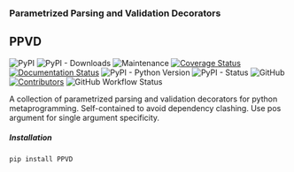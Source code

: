 ### Parametrized Parsing and Validation Decorators 
## PPVD       
<!-- Line 1 Badges... PyPi, Downloads, Maintained, Coverage, Documentation -->
<!-- Line 2 Badges... Python Versions, PyPi Status, License, Contributors-->
![PyPI](https://img.shields.io/pypi/v/PPVD)
![PyPI - Downloads](https://img.shields.io/pypi/dm/PPVD)
![Maintenance](https://img.shields.io/maintenance/yes/2023)
[![Coverage Status](https://coveralls.io/repos/github/darikoneil/PPVD/badge.svg?branch=main)](https://coveralls.io/github/darikoneil/PPVD?branch=main)
[![Documentation Status](https://readthedocs.org/projects/PPVD/badge/?version=latest)](https://PPVD.readthedocs.io/en/latest/?badge=latest)
![PyPI - Python Version](https://img.shields.io/pypi/pyversions/PPVD?)
![PyPI - Status](https://img.shields.io/pypi/status/PPVD)
![GitHub](https://img.shields.io/github/license/darikoneil/PPVD)
[![Contributors](https://img.shields.io/github/contributors-anon/darikoneil/PPVD)](https://github.com/darikoneil/PPVD/graphs/contributors)
![GitHub Workflow Status](https://img.shields.io/github/actions/workflow/status/darikoneil/PPVD/ppvd_lint_test_action.yml)
    
    
A collection of parametrized parsing and validation decorators for python metaprogramming. Self-contained to avoid dependency clashing. Use pos argument for single argument specificity.


##### Installation      
`pip install PPVD`
